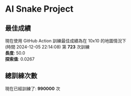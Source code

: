 
# AI Snake Project

## **最佳成績**





















































































































































































































































































































現在使用 GitHub Action 訓練最佳成績為在 10x10 的地圖情況下  
(時間 2024-12-05 22:14:08) 第 **723** 次訓練  
**長度**: 50.0  
**探索值**: 0.0267











































































































































































































































































































































































































































































































































































































































## 總訓練次數
現在已經訓練了: **990000** 次
